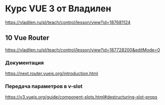 # Курс VUE 3 от Владилен
https://vladilen.ru/pl/teach/control/lesson/view?id=187681124

## 10 Vue Router
https://vladilen.ru/pl/teach/control/lesson/view?id=187728200&editMode=0

### Документация
https://next.router.vuejs.org/introduction.html

### Передача параметров в v-slot
https://v3.vuejs.org/guide/component-slots.html#destructuring-slot-props